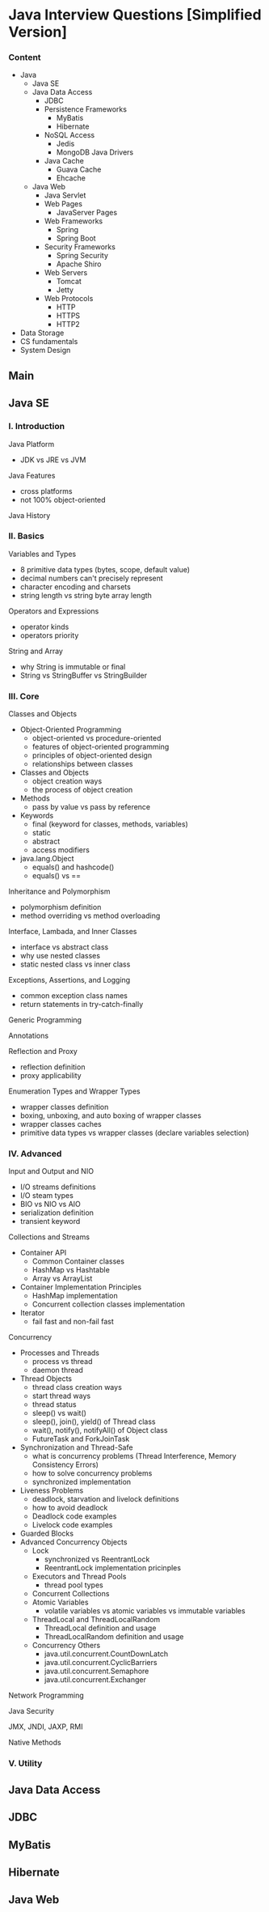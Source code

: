 # Java Interview Questions [Simplified Version]

### Content

- Java
  - Java SE
  - Java Data Access
    - JDBC
    - Persistence Frameworks
      - MyBatis
      - Hibernate
    - NoSQL Access
      - Jedis
      - MongoDB Java Drivers
    - Java Cache
      - Guava Cache
      - Ehcache
  - Java Web
    - Java Servlet
    - Web Pages
      - JavaServer Pages
    - Web Frameworks
      - Spring
      - Spring Boot
    - Security Frameworks
      - Spring Security
      - Apache Shiro
    - Web Servers
      - Tomcat
      - Jetty
    - Web Protocols
      - HTTP
      - HTTPS
      - HTTP2
- Data Storage
- CS fundamentals
- System Design

## Main

## Java SE

### I. Introduction

Java Platform

- JDK vs JRE vs JVM

Java Features
- cross platforms
- not 100% object-oriented

Java History

### II. Basics

Variables and Types

- 8 primitive data types (bytes, scope, default value)
- decimal numbers can't precisely represent
- character encoding and charsets
- string length vs string byte array length

Operators and Expressions

- operator kinds
- operators priority

String and Array

- why String is immutable or final
- String vs StringBuffer vs StringBuilder

### III. Core

Classes and Objects

- Object-Oriented Programming
  - object-oriented vs procedure-oriented
  - features of object-oriented programming
  - principles of object-oriented design
  - relationships between classes
- Classes and Objects
  - object creation ways
  - the process of object creation 
- Methods
  - pass by value vs pass by reference
- Keywords
  - final (keyword for classes, methods, variables)
  - static
  - abstract
  - access modifiers
- java.lang.Object
  - equals() and hashcode()
  - equals() vs ==

Inheritance and Polymorphism

- polymorphism definition
- method overriding vs method overloading

Interface, Lambada, and Inner Classes

- interface vs abstract class
- why use nested classes
- static nested class vs inner class

Exceptions, Assertions, and Logging

- common exception class names
- return statements in try-catch-finally

Generic Programming

Annotations

Reflection and Proxy

- reflection definition
- proxy applicability

Enumeration Types and Wrapper Types

- wrapper classes definition
- boxing, unboxing, and auto boxing of wrapper classes
- wrapper classes caches
- primitive data types vs wrapper classes (declare variables selection)

### IV. Advanced

Input and Output and NIO

- I/O streams definitions
- I/O steam types
- BIO vs NIO vs AIO
- serialization definition
- transient keyword

Collections and Streams

- Container API
  - Common Container classes
  - HashMap vs Hashtable
  - Array vs ArrayList
- Container Implementation Principles
  - HashMap implementation
  - Concurrent collection classes implementation
- Iterator
  - fail fast and non-fail fast

Concurrency

- Processes and Threads
  - process vs thread
  - daemon thread
- Thread Objects
  - thread class creation ways
  - start thread ways
  - thread status
  - sleep() vs wait()
  - sleep(), join(), yield() of Thread class
  - wait(), notify(), notifyAll() of Object class
  - FutureTask and ForkJoinTask
- Synchronization and Thread-Safe
  - what is concurrency problems (Thread Interference, Memory Consistency Errors)
  - how to solve concurrency problems
  - synchronized implementation
- Liveness Problems
  - deadlock, starvation and livelock definitions
  - how to avoid deadlock
  - Deadlock code examples
  - Livelock code examples
- Guarded Blocks
- Advanced Concurrency Objects
  - Lock
    - synchronized vs ReentrantLock
    - ReentrantLock implementation pricinples
  - Executors and Thread Pools
    - thread pool types
  - Concurrent Collections
  - Atomic Variables
    - volatile variables vs atomic variables vs immutable variables 
  - ThreadLocal and ThreadLocalRandom
    - ThreadLocal definition and usage
    - ThreadLocalRandom definition and usage
  - Concurrency Others
    - java.util.concurrent.CountDownLatch
    - java.util.concurrent.CyclicBarriers
    - java.util.concurrent.Semaphore
    - java.util.concurrent.Exchanger

Network Programming

Java Security

JMX, JNDI, JAXP, RMI

Native Methods

### V. Utility

## Java Data Access

## JDBC

## MyBatis

## Hibernate

## Java Web





